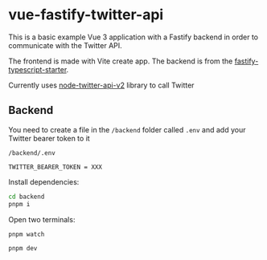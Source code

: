 # vue-fastify-twitter-api

This is a basic example Vue 3 application with a Fastify backend in order to communicate with the Twitter API.

The frontend is made with Vite create app. The backend is from the [fastify-typescript-starter](https://github.com/matschik/fastify-typescript-starter).

Currently uses [node-twitter-api-v2](https://github.com/PLhery/node-twitter-api-v2) library to call Twitter

## Backend

You need to create a file in the `/backend` folder called `.env` and add your Twitter bearer token to it

`/backend/.env`
```
TWITTER_BEARER_TOKEN = XXX
```

Install dependencies:
```bash
cd backend
pnpm i
```

Open two terminals:
```bash
pnpm watch
```

```bash
pnpm dev
```


